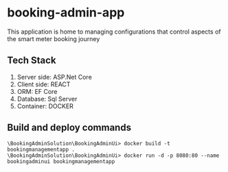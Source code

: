 # booking-admin-app
This application is home to managing configurations that control aspects of the smart meter booking journey

## Tech Stack
1. Server side: ASP.Net Core
2. Client side: REACT
3. ORM: EF Core
4. Database: Sql Server
5. Container: DOCKER

## Build and deploy commands
```
\BookingAdminSolution\BookingAdminUi> docker build -t bookingmanagementapp .
\BookingAdminSolution\BookingAdminUi> docker run -d -p 8080:80 --name bookingadminui bookingmanagementapp
```
